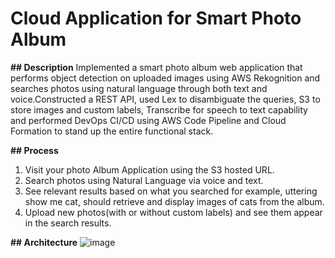 # Cloud Application for Smart Photo Album

**## Description**
Implemented a smart photo album web application that performs object detection on uploaded images using AWS Rekognition and searches photos using natural language through both text and voice.Constructed a REST API, used Lex to disambiguate the queries, S3 to store images and custom labels, Transcribe for speech 
to text capability and performed DevOps CI/CD using AWS Code Pipeline and Cloud Formation to stand up the entire functional stack.

**## Process**
1. Visit your photo Album Application using the S3 hosted URL.
2. Search photos using Natural Language via voice and text.
3. See relevant results based on what you searched for example, uttering show me cat, should retrieve and display images of cats from the album.
4. Upload new photos(with or without custom labels) and see them appear in the search results.


**## Architecture**
![image](https://user-images.githubusercontent.com/37374785/215332291-487c598f-8a45-4d5e-b172-6b9900f77897.png)
